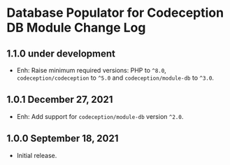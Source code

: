# Database Populator for Codeception DB Module Change Log

## 1.1.0 under development

- Enh: Raise minimum required versions: PHP to `^8.0`,  `codeception/codeception`  to `^5.0` and
  `codeception/module-db` to `^3.0`.

## 1.0.1 December 27, 2021

- Enh: Add support for `codeception/module-db` version `^2.0`.

## 1.0.0 September 18, 2021

- Initial release.
